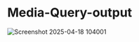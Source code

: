 # Media-Query-output
![Screenshot 2025-04-18 104001](https://github.com/user-attachments/assets/65150bb1-3cda-4dea-a79f-2ee1e0d64c7e)
